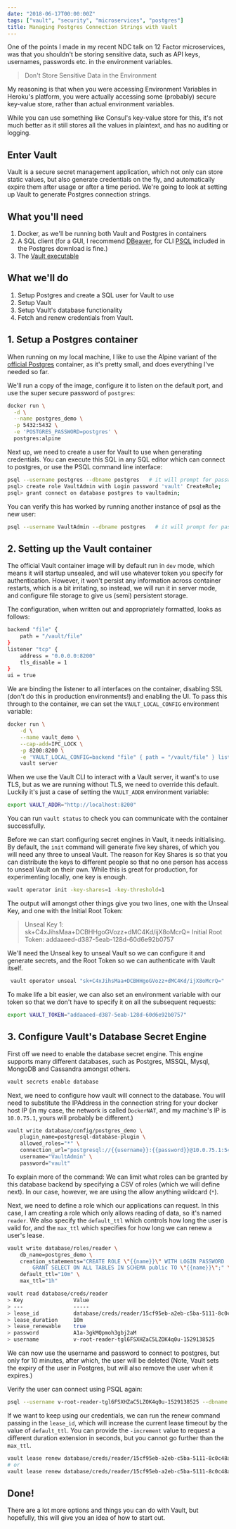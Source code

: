 ```yaml
---
date: "2018-06-17T00:00:00Z"
tags: ["vault", "security", "microservices", "postgres"]
title: Managing Postgres Connection Strings with Vault
---
```


One of the points I made in my recent NDC talk on 12 Factor microservices, was that you shouldn't be storing sensitive data, such as API keys, usernames, passwords etc. in the environment variables.

> Don't Store Sensitive Data in the Environment

My reasoning is that when you were accessing Environment Variables in Heroku's platform, you were actually accessing some (probably) secure key-value store, rather than actual environment variables.

While you can use something like Consul's key-value store for this, it's not much better as it still stores all the values in plaintext, and has no auditing or logging.

## Enter Vault

Vault is a secure secret management application, which not only can store static values, but also generate credentials on the fly, and automatically expire them after usage or after a time period.  We're going to look at setting up Vault to generate Postgres connection strings.

## What you'll need

1. Docker, as we'll be running both Vault and Postgres in containers
2. A SQL client (for a GUI, I recommend [DBeaver](https://dbeaver.io/), for CLI [PSQL](https://www.postgresql.org/download/) included in the Postgres download is fine.)
3. The [Vault executable](https://www.vaultproject.io/downloads.html)

## What we'll do

1. Setup Postgres and create a SQL user for Vault to use
2. Setup Vault
3. Setup Vault's database functionality
4. Fetch and renew credentials from Vault.


## 1. Setup a Postgres container

When running on my local machine, I like to use the Alpine variant of the [official Postgres](https://hub.docker.com/_/postgres/) container, as it's pretty small, and does everything I've needed so far.

We'll run a copy of the image, configure it to listen on the default port, and use the super secure password of `postgres`:

```bash
docker run \
  -d \
  --name postgres_demo \
  -p 5432:5432 \
  -e 'POSTGRES_PASSWORD=postgres' \
  postgres:alpine
```

Next up, we need to create a user for Vault to use when generating credentials.  You can execute this SQL in any SQL editor which can connect to postgres, or use the PSQL command line interface:

```bash
psql --username postgres --dbname postgres   # it will prompt for password
psql> create role VaultAdmin with Login password 'vault' CreateRole;
psql> grant connect on database postgres to vaultadmin;
```

You can verify this has worked by running another instance of psql as the new user:

```bash
psql --username VaultAdmin --dbname postgres   # it will prompt for password
```

## 2. Setting up the Vault container

The official Vault container image will by default run in `dev` mode, which means it will startup unsealed, and will use whatever token you specify for authentication.  However, it won't persist any information across container restarts, which is a bit irritating, so instead, we will run it in server mode, and configure file storage to give us (semi) persistent storage.

The configuration, when written out and appropriately formatted, looks as follows:

```bash
backend "file" {
    path = "/vault/file"
}
listener "tcp" {
    address = "0.0.0.0:8200"
    tls_disable = 1
}
ui = true
```

We are binding the listener to all interfaces on the container, disabling SSL (don't do this in production environments!) and enabling the UI.  To pass this through to the container, we can set the `VAULT_LOCAL_CONFIG` environment variable:

```bash
docker run \
    -d \
    --name vault_demo \
    --cap-add=IPC_LOCK \
    -p 8200:8200 \
    -e 'VAULT_LOCAL_CONFIG=backend "file" { path = "/vault/file" } listener "tcp" { address = "0.0.0.0:8200" tls_disable = 1 } ui = true' \
    vault server
```

When we use the Vault CLI to interact with a Vault server, it want's to use TLS, but as we are running without TLS, we need to override this default.  Luckily it's just a case of setting the `VAULT_ADDR` environment variable:

```bash
export VAULT_ADDR="http://localhost:8200"
```

You can run `vault status` to check you can communicate with the container successfully.

Before we can start configuring secret engines in Vault, it needs initialising.  By default, the `init` command will generate five key shares, of which you will need any three to unseal Vault.  The reason for Key Shares is so that you can distribute the keys to different people so that no one person has access to unseal Vault on their own.  While this is great for production, for experimenting locally, one key is enough.

```bash
vault operator init -key-shares=1 -key-threshold=1
```

The output will amongst other things give you two lines, one with the Unseal Key, and one with the Initial Root Token:

> Unseal Key 1: sk+C4xJihsMaa+DCBHHgoGVozz+dMC4Kd/ijX8oMcrQ=
Initial Root Token: addaaeed-d387-5eab-128d-60d6e92b0757

We'll need the Unseal key to unseal Vault so we can configure it and generate secrets, and the Root Token so we can authenticate with Vault itself.

```bash
 vault operator unseal "sk+C4xJihsMaa+DCBHHgoGVozz+dMC4Kd/ijX8oMcrQ="
```

To make life a bit easier, we can also set an environment variable with our token so that we don't have to specify it on all the subsequent requests:

```bash
export VAULT_TOKEN="addaaeed-d387-5eab-128d-60d6e92b0757"
```

## 3. Configure Vault's Database Secret Engine

First off we need to enable the database secret engine.  This engine supports many different databases, such as Postgres, MSSQL, Mysql, MongoDB and Cassandra amongst others.

```bash
vault secrets enable database
```

Next, we need to configure how vault will connect to the database.  You will need to substitute the IPAddress in the connection string for your docker host IP (in my case, the network is called `DockerNAT`, and my machine's IP is `10.0.75.1`, yours will probably be different.)

```bash
vault write database/config/postgres_demo \
    plugin_name=postgresql-database-plugin \
    allowed_roles="*" \
    connection_url="postgresql://{{username}}:{{password}}@10.0.75.1:5432/postgres?sslmode=disable" \
    username="VaultAdmin" \
    password="vault"
```

To explain more of the command:  We can limit what roles can be granted by this database backend by specifying a CSV of roles (which we will define next).  In our case, however, we are using the allow anything wildcard (`*`).

Next, we need to define a role which our applications can request.  In this case, I am creating a role which only allows reading of data, so it's named `reader`.  We also specify the `default_ttl` which controls how long the user is valid for, and the `max_ttl` which specifies for how long we can renew a user's lease.

```bash
vault write database/roles/reader \
    db_name=postgres_demo \
    creation_statements="CREATE ROLE \"{{name}}\" WITH LOGIN PASSWORD '{{password}}' VALID UNTIL '{{expiration}}'; \
        GRANT SELECT ON ALL TABLES IN SCHEMA public TO \"{{name}}\";" \
    default_ttl="10m" \
    max_ttl="1h"
```

```bash
vault read database/creds/reader
> Key                Value
> ---                -----
> lease_id           database/creds/reader/15cf95eb-a2eb-c5ba-5111-8c0c48ae30a6
> lease_duration     10m
> lease_renewable    true
> password           A1a-3gkMQpmoh3gbj2aM
> username           v-root-reader-tgl6FSXHZaC5LZOK4q0u-1529138525
```

We can now use the username and password to connect to postgres, but only for 10 minutes, after which, the user will be deleted (Note, Vault sets the expiry of the user in Postgres, but will also remove the user when it expires.)

Verify the user can connect using PSQL again:

```bash
psql --username v-root-reader-tgl6FSXHZaC5LZOK4q0u-1529138525 --dbname postgres
```

If we want to keep using our credentials, we can run the renew command passing in the `lease_id`, which will increase the current lease timeout by the value of `default_ttl`.  You can provide the `-increment` value to request a different duration extension in seconds, but you cannot go further than the `max_ttl`.

```bash
vault lease renew database/creds/reader/15cf95eb-a2eb-c5ba-5111-8c0c48ae30a6
# or
vault lease renew database/creds/reader/15cf95eb-a2eb-c5ba-5111-8c0c48ae30a6 -increment 360
```

## Done!

There are a lot more options and things you can do with Vault, but hopefully, this will give you an idea of how to start out.